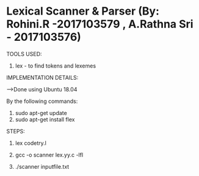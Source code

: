 # Lexical Scanner & Parser (By: Rohini.R -2017103579 , A.Rathna Sri - 2017103576)
TOOLS USED:
1) lex - to find tokens and lexemes

IMPLEMENTATION DETAILS:

-->Done using Ubuntu 18.04

By the following commands:
 1) sudo apt-get update
 2) sudo apt-get install flex

STEPS:

1) lex codetry.l

2) gcc -o scanner lex.yy.c -lfl

3) ./scanner inputfile.txt

